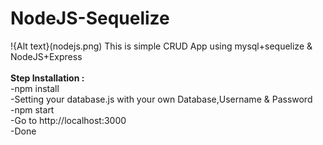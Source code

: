 # NodeJS-Sequelize
!{Alt text}(nodejs.png)
This is simple CRUD App using mysql+sequelize & NodeJS+Express<br>
<br>
<b>Step Installation :</b> <br>
-npm install <br>
-Setting your database.js with your own Database,Username & Password<br>
-npm start <br>
-Go to http://localhost:3000 <br>
-Done<br>
